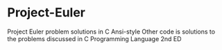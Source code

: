 # Project-Euler
Project Euler problem solutions in C Ansi-style
Other code is solutions to the problems discussed in C Programming Language 2nd ED

